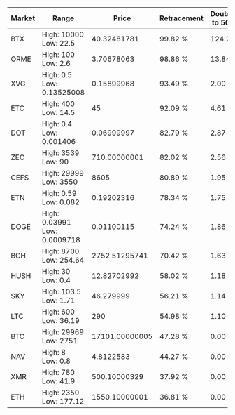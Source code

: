 | Market | Range | Price| Retracement | Doubles to 50% |
| --- | --- | --- | --- | --- |
| BTX | High: 10000<br />Low: 22.5 | 40.32481781 | 99.82 % | 124.27 |
| ORME | High: 100<br />Low: 2.6 | 3.70678063 | 98.86 % | 13.84 |
| XVG | High: 0.5<br />Low: 0.13525008 | 0.15899968 | 93.49 % | 2.00 |
| ETC | High: 400<br />Low: 14.5 | 45 | 92.09 % | 4.61 |
| DOT | High: 0.4<br />Low: 0.001406 | 0.06999997 | 82.79 % | 2.87 |
| ZEC | High: 3539<br />Low: 90 | 710.00000001 | 82.02 % | 2.56 |
| CEFS | High: 29999<br />Low: 3550 | 8605 | 80.89 % | 1.95 |
| ETN | High: 0.59<br />Low: 0.082 | 0.19202316 | 78.34 % | 1.75 |
| DOGE | High: 0.03991<br />Low: 0.0009718 | 0.01100115 | 74.24 % | 1.86 |
| BCH | High: 8700<br />Low: 254.64 | 2752.51295741 | 70.42 % | 1.63 |
| HUSH | High: 30<br />Low: 0.4 | 12.82702992 | 58.02 % | 1.18 |
| SKY | High: 103.5<br />Low: 1.71 | 46.279999 | 56.21 % | 1.14 |
| LTC | High: 600<br />Low: 36.19 | 290 | 54.98 % | 1.10 |
| BTC | High: 29969<br />Low: 2751 | 17101.00000005 | 47.28 % | 0.00 |
| NAV | High: 8<br />Low: 0.8 | 4.8122583 | 44.27 % | 0.00 |
| XMR | High: 780<br />Low: 41.9 | 500.10000329 | 37.92 % | 0.00 |
| ETH | High: 2350<br />Low: 177.12 | 1550.10000001 | 36.81 % | 0.00 |

